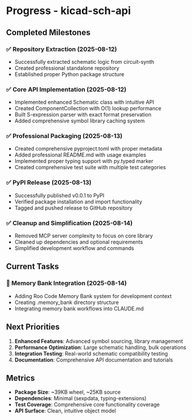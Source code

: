 # Progress - kicad-sch-api

## Completed Milestones

### ✅ Repository Extraction (2025-08-12)
- Successfully extracted schematic logic from circuit-synth
- Created professional standalone repository
- Established proper Python package structure

### ✅ Core API Implementation (2025-08-12)
- Implemented enhanced Schematic class with intuitive API
- Created ComponentCollection with O(1) lookup performance
- Built S-expression parser with exact format preservation
- Added comprehensive symbol library caching system

### ✅ Professional Packaging (2025-08-13)
- Created comprehensive pyproject.toml with proper metadata
- Added professional README.md with usage examples
- Implemented proper typing support with py.typed marker
- Created comprehensive test suite with multiple test categories

### ✅ PyPI Release (2025-08-13)
- Successfully published v0.0.1 to PyPI
- Verified package installation and import functionality
- Tagged and pushed release to GitHub repository

### ✅ Cleanup and Simplification (2025-08-14)
- Removed MCP server complexity to focus on core library
- Cleaned up dependencies and optional requirements
- Simplified development workflow and commands

## Current Tasks

### 🔄 Memory Bank Integration (2025-08-14)
- Adding Roo Code Memory Bank system for development context
- Creating .memory_bank directory structure
- Integrating memory bank workflows into CLAUDE.md

## Next Priorities

1. **Enhanced Features**: Advanced symbol sourcing, library management
2. **Performance Optimization**: Large schematic handling, bulk operations
3. **Integration Testing**: Real-world schematic compatibility testing
4. **Documentation**: Comprehensive API documentation and tutorials

## Metrics

- **Package Size**: ~39KB wheel, ~25KB source
- **Dependencies**: Minimal (sexpdata, typing-extensions)
- **Test Coverage**: Comprehensive core functionality coverage
- **API Surface**: Clean, intuitive object model